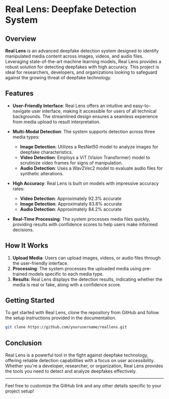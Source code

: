 # Real Lens: Deepfake Detection System

## Overview

**Real Lens** is an advanced deepfake detection system designed to identify manipulated media content across images, videos, and audio files. Leveraging state-of-the-art machine learning models, Real Lens provides a robust solution for detecting deepfakes with high accuracy. This project is ideal for researchers, developers, and organizations looking to safeguard against the growing threat of deepfake technology.

## Features

- **User-Friendly Interface**: Real Lens offers an intuitive and easy-to-navigate user interface, making it accessible for users of all technical backgrounds. The streamlined design ensures a seamless experience from media upload to result interpretation.

- **Multi-Modal Detection**: The system supports detection across three media types:
  - **Image Detection**: Utilizes a ResNet50 model to analyze images for deepfake characteristics.
  - **Video Detection**: Employs a ViT (Vision Transformer) model to scrutinize video frames for signs of manipulation.
  - **Audio Detection**: Uses a Wav2Vec2 model to evaluate audio files for synthetic alterations.

- **High Accuracy**: Real Lens is built on models with impressive accuracy rates:
  - **Video Detection**: Approximately 92.3% accurate
  - **Image Detection**: Approximately 83.8% accurate
  - **Audio Detection**: Approximately 84.2% accurate

- **Real-Time Processing**: The system processes media files quickly, providing results with confidence scores to help users make informed decisions.

## How It Works

1. **Upload Media**: Users can upload images, videos, or audio files through the user-friendly interface.
2. **Processing**: The system processes the uploaded media using pre-trained models specific to each media type.
3. **Results**: Real Lens displays the detection results, indicating whether the media is real or fake, along with a confidence score.

## Getting Started

To get started with Real Lens, clone the repository from GitHub and follow the setup instructions provided in the documentation.

```bash
git clone https://github.com/yourusername/reallens.git
```

## Conclusion

Real Lens is a powerful tool in the fight against deepfake technology, offering reliable detection capabilities with a focus on user accessibility. Whether you're a developer, researcher, or organization, Real Lens provides the tools you need to detect and analyze deepfakes effectively.

---

Feel free to customize the GitHub link and any other details specific to your project setup!
